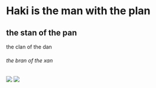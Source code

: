 # Haki is the man with the plan
## the stan of the pan
the clan of the dan
###### the bran of the xan

<img align="center" src="https://github-readme-stats.vercel.app/api?username=kimeiga&show_icons=true&theme=tokyonight&locale=tr" />
<img align="center" src="https://github-readme-stats.vercel.app/api/top-langs/?username=kimeiga&theme=tokyonight&locale=tr" />
